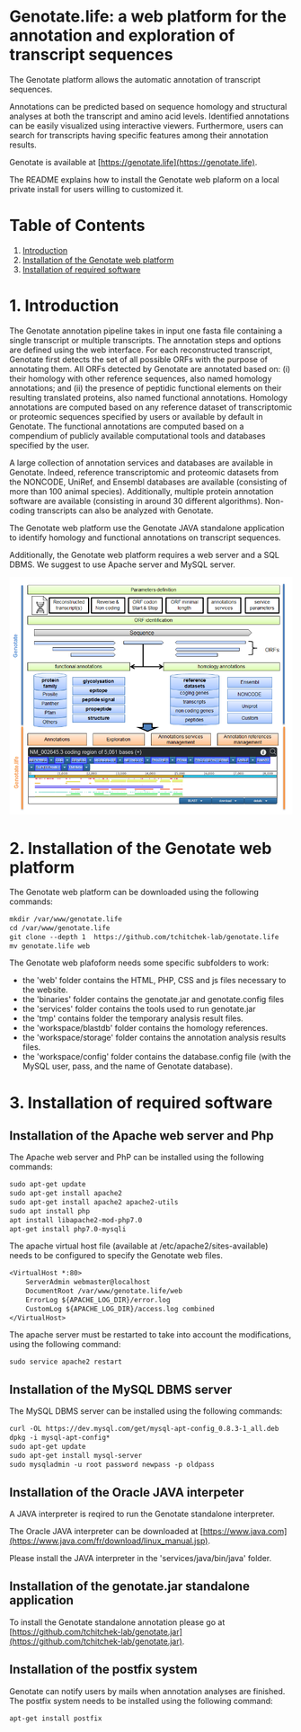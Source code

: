 ﻿# Genotate.life: a web platform for the annotation and exploration of transcript sequences

The Genotate platform allows the automatic annotation of transcript sequences. 

Annotations can be predicted based on sequence homology and structural analyses at both the transcript and amino acid levels. Identified annotations can be easily visualized using interactive viewers. Furthermore, users can search for transcripts having specific features among their annotation results.

Genotate is available at [https://genotate.life](https://genotate.life).

The README explains how to install the Genotate web plaform on a local private install for users willing to customized it.

# Table of Contents

1. [Introduction](#Introduction)
2. [Installation of the Genotate web platform](#Installation)
3. [Installation of required software](#Requirement)

# <a name="Introduction"/> 1. Introduction

The Genotate annotation pipeline takes in input one fasta file containing a single transcript or multiple transcripts. The annotation steps and options are defined using the web interface. For each reconstructed transcript, Genotate first detects the set of all possible ORFs with the purpose of annotating them. All ORFs detected by Genotate are annotated based on: (i) their homology with other reference sequences, also named homology annotations; and (ii) the presence of peptidic functional elements on their resulting translated proteins, also named functional annotations. Homology annotations are computed based on any reference dataset of transcriptomic or proteomic sequences specified by users or available by default in Genotate. The functional annotations are computed based on a compendium of publicly available computational tools and databases specified by the user.

A large collection of annotation services and databases are available in Genotate. Indeed, reference transcriptomic and proteomic datasets from the NONCODE, UniRef, and Ensembl databases are available (consisting of more than 100 animal species). Additionally, multiple protein annotation software are available (consisting in around 30 different algorithms). Non-coding transcripts can also be analyzed with Genotate.

The Genotate web platform use the Genotate JAVA standalone application to identify homology and functional annotations on transcript sequences.

Additionally, the Genotate web platform requires a web server and a SQL DBMS. We suggest to use Apache server and MySQL server.

<img src="img/workflow.png"/>


# <a name="Installation"/> 2. Installation of the Genotate web platform 

The Genotate web platform can be downloaded using the following commands:
```
mkdir /var/www/genotate.life
cd /var/www/genotate.life
git clone --depth 1  https://github.com/tchitchek-lab/genotate.life
mv genotate.life web
```

The Genotate web plafoform needs some specific subfolders to work:
 * the 'web' folder contains the HTML, PHP, CSS and js files necessary to the website.
 * the 'binaries' folder contains the genotate.jar and genotate.config files
 * the 'services' folder contains the tools used to run genotate.jar
 * the 'tmp' contains folder the temporary analysis result files.
 * the 'workspace/blastdb' folder contains the homology references.
 * the 'workspace/storage' folder contains the annotation analysis results files.
 * the 'workspace/config' folder contains the database.config file (with the MySQL user, pass, and the name of Genotate database).

# <a name="Overview"/> 3. Installation of required software

## Installation of the Apache web server and Php

The Apache web server and PhP can be installed using the following commands:
```
sudo apt-get update
sudo apt-get install apache2
sudo apt-get install apache2 apache2-utils
sudo apt install php
apt install libapache2-mod-php7.0
apt-get install php7.0-mysqli
```

The apache virtual host file (available at /etc/apache2/sites-available) needs to be configured to specify the Genotate web files.
```
<VirtualHost *:80>
    ServerAdmin webmaster@localhost
    DocumentRoot /var/www/genotate.life/web
    ErrorLog ${APACHE_LOG_DIR}/error.log
    CustomLog ${APACHE_LOG_DIR}/access.log combined
</VirtualHost>
```

The apache server must be restarted to take into account the modifications, using the following command:
```
sudo service apache2 restart
```

## Installation of the MySQL DBMS server

The MySQL DBMS server can be installed using the following commands:
```
curl -OL https://dev.mysql.com/get/mysql-apt-config_0.8.3-1_all.deb
dpkg -i mysql-apt-config*
sudo apt-get update
sudo apt-get install mysql-server
sudo mysqladmin -u root password newpass -p oldpass
```

## Installation of the Oracle JAVA interpeter

A JAVA interpreter is reqired to run the Genotate standalone interpreter.

The Oracle JAVA interpreter can be downloaded at [https://www.java.com](https://www.java.com/fr/download/linux_manual.jsp).

Please install the JAVA interpreter in the 'services/java/bin/java' folder.

## Installation of the genotate.jar standalone application

To install the Genotate standalone annotation please go at [https://github.com/tchitchek-lab/genotate.jar](https://github.com/tchitchek-lab/genotate.jar).

## Installation of the postfix system

Genotate can notify users by mails when annotation analyses are finished. The postfix system needs to be installed using the following command:
```
apt-get install postfix
```
